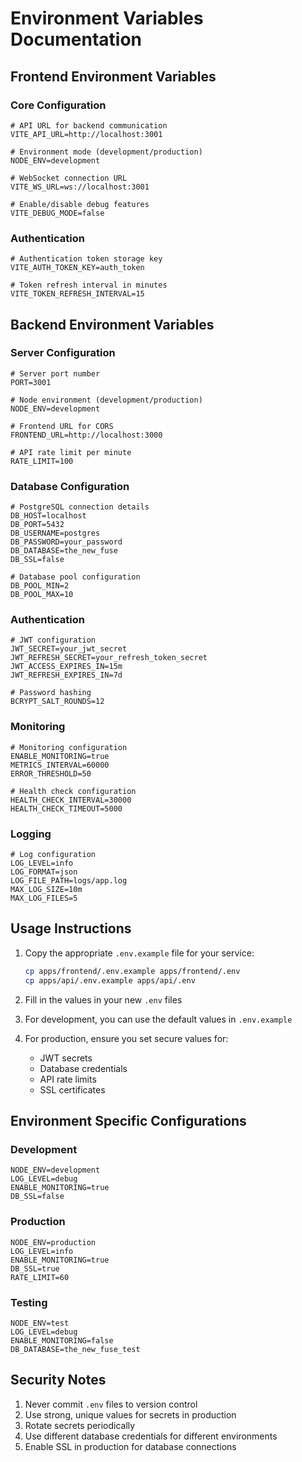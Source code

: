 # Environment Variables Documentation

## Frontend Environment Variables

### Core Configuration
```env
# API URL for backend communication
VITE_API_URL=http://localhost:3001

# Environment mode (development/production)
NODE_ENV=development

# WebSocket connection URL
VITE_WS_URL=ws://localhost:3001

# Enable/disable debug features
VITE_DEBUG_MODE=false
```

### Authentication
```env
# Authentication token storage key
VITE_AUTH_TOKEN_KEY=auth_token

# Token refresh interval in minutes
VITE_TOKEN_REFRESH_INTERVAL=15
```

## Backend Environment Variables

### Server Configuration
```env
# Server port number
PORT=3001

# Node environment (development/production)
NODE_ENV=development

# Frontend URL for CORS
FRONTEND_URL=http://localhost:3000

# API rate limit per minute
RATE_LIMIT=100
```

### Database Configuration
```env
# PostgreSQL connection details
DB_HOST=localhost
DB_PORT=5432
DB_USERNAME=postgres
DB_PASSWORD=your_password
DB_DATABASE=the_new_fuse
DB_SSL=false

# Database pool configuration
DB_POOL_MIN=2
DB_POOL_MAX=10
```

### Authentication
```env
# JWT configuration
JWT_SECRET=your_jwt_secret
JWT_REFRESH_SECRET=your_refresh_token_secret
JWT_ACCESS_EXPIRES_IN=15m
JWT_REFRESH_EXPIRES_IN=7d

# Password hashing
BCRYPT_SALT_ROUNDS=12
```

### Monitoring
```env
# Monitoring configuration
ENABLE_MONITORING=true
METRICS_INTERVAL=60000
ERROR_THRESHOLD=50

# Health check configuration
HEALTH_CHECK_INTERVAL=30000
HEALTH_CHECK_TIMEOUT=5000
```

### Logging
```env
# Log configuration
LOG_LEVEL=info
LOG_FORMAT=json
LOG_FILE_PATH=logs/app.log
MAX_LOG_SIZE=10m
MAX_LOG_FILES=5
```

## Usage Instructions

1. Copy the appropriate `.env.example` file for your service:
   ```bash
   cp apps/frontend/.env.example apps/frontend/.env
   cp apps/api/.env.example apps/api/.env
   ```

2. Fill in the values in your new `.env` files

3. For development, you can use the default values in `.env.example`

4. For production, ensure you set secure values for:
   - JWT secrets
   - Database credentials
   - API rate limits
   - SSL certificates

## Environment Specific Configurations

### Development
```env
NODE_ENV=development
LOG_LEVEL=debug
ENABLE_MONITORING=true
DB_SSL=false
```

### Production
```env
NODE_ENV=production
LOG_LEVEL=info
ENABLE_MONITORING=true
DB_SSL=true
RATE_LIMIT=60
```

### Testing
```env
NODE_ENV=test
LOG_LEVEL=debug
ENABLE_MONITORING=false
DB_DATABASE=the_new_fuse_test
```

## Security Notes

1. Never commit `.env` files to version control
2. Use strong, unique values for secrets in production
3. Rotate secrets periodically
4. Use different database credentials for different environments
5. Enable SSL in production for database connections
